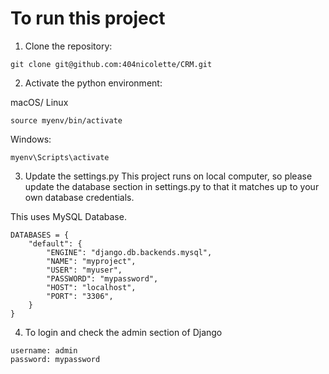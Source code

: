 # To run this project

1. Clone the repository:

```
git clone git@github.com:404nicolette/CRM.git
```

2. Activate the python environment:

macOS/ Linux
```
source myenv/bin/activate
```

Windows:
```
myenv\Scripts\activate
```

3. Update the settings.py
This project runs on local computer, so please update the database section in settings.py to that it matches up to your own database credentials.

This uses MySQL Database.

```
DATABASES = {
    "default": {
        "ENGINE": "django.db.backends.mysql",
        "NAME": "myproject",
        "USER": "myuser",
        "PASSWORD": "mypassword",
        "HOST": "localhost",
        "PORT": "3306",
    }
}
```

4. To login and check the admin section of Django
```
username: admin
password: mypassword
```